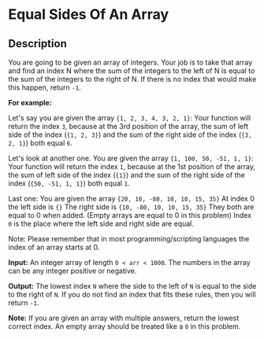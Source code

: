# Equal Sides Of An Array

## Description

You are going to be given an array of integers. Your job is to take that array and find an index N where the sum of the integers to the left of N is equal to the sum of the integers to the right of N. If there is no index that would make this happen, return `-1`.

**For example:**

Let's say you are given the array `{1, 2, 3, 4, 3, 2, 1}`:
Your function will return the index `3`, because at the 3rd position of the array, the sum of left side of the index (`{1, 2, 3}`) and the sum of the right side of the index (`{3, 2, 1}`) both equal `6`.

Let's look at another one.
You are given the array `{1, 100, 50, -51, 1, 1}`:
Your function will return the index `1`, because at the 1st position of the array, the sum of left side of the index (`{1}`) and the sum of the right side of the index (`{50, -51, 1, 1}`) both equal `1`.

Last one:
You are given the array `{20, 10, -80, 10, 10, 15, 35}`
At index 0 the left side is `{}`
The right side is `{10, -80, 10, 10, 15, 35}`
They both are equal to 0 when added. (Empty arrays are equal to 0 in this problem)
Index `0` is the place where the left side and right side are equal.

Note: Please remember that in most programming/scripting languages the index of an array starts at 0.

**Input:**
An integer array of length `0 < arr < 1000`. The numbers in the array can be any integer positive or negative.

**Output:**
The lowest index `N` where the side to the left of `N` is equal to the side to the right of `N`. If you do not find an index that fits these rules, then you will return `-1`.

**Note:**
If you are given an array with multiple answers, return the lowest correct index.
An empty array should be treated like a `0` in this problem.